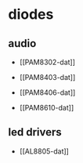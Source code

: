 

# diodes 


## audio 

- [[PAM8302-dat]]

- [[PAM8403-dat]] 
- [[PAM8406-dat]]
- [[PAM8610-dat]]

## led drivers 

- [[AL8805-dat]]